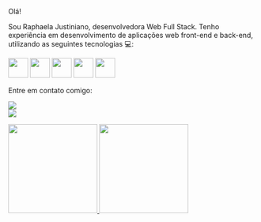 Olá!

Sou Raphaela Justiniano, desenvolvedora Web Full Stack. Tenho experiência em desenvolvimento de aplicações web front-end e back-end, utilizando as seguintes tecnologias :computer::





<img src="https://cdn.jsdelivr.net/gh/devicons/devicon/icons/css3/css3-plain.svg" width="40" height="40" />                          <img src="https://cdn.jsdelivr.net/gh/devicons/devicon/icons/html5/html5-plain.svg" width="40" height="40" />                    <img src="https://cdn.jsdelivr.net/gh/devicons/devicon/icons/php/php-plain.svg" width="40" height="40"/>                <img src="https://cdn.jsdelivr.net/gh/devicons/devicon/icons/javascript/javascript-plain.svg" width="40" height="40" />                         <img src="https://cdn.jsdelivr.net/gh/devicons/devicon/icons/nodejs/nodejs-original-wordmark.svg"  width="40" height="40"/>
          


Entre em contato comigo:


<a href="https://www.linkedin.com/in/raphaela-justiniano" target="_blank"><img loading="lazy" src="https://img.shields.io/badge/-LinkedIn-%230077B5?style=for-the-badge&logo=linkedin&logoColor=white" target="_blank"></a>  
<a href ="mailto:raphaelajusdev@gmail.com"><img loading="lazy" src="https://img.shields.io/badge/Gmail-D14836?style=for-the-badge&logo=gmail&logoColor=white" target="_blank"></a>






<div>
<a href="https://github.com/Raphasj">
<img loading="lazy" height="180em" src="https://github-readme-stats.vercel.app/api/top-langs/?username=Raphasj&layout=compact&langs_count=7&theme=dracula"/>
<img loading="lazy" height="180em" src="https://github-readme-stats.vercel.app/api?username=Raphasj&show_icons=true&theme=dracula&include_all_commits=true&count_private=true"/>
</div>
